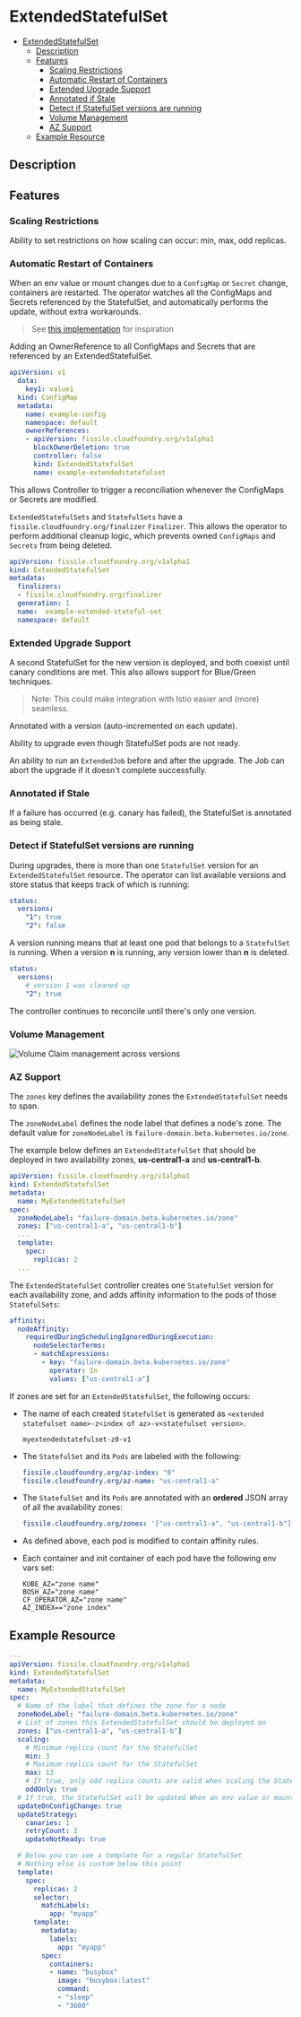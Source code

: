 # ExtendedStatefulSet

- [ExtendedStatefulSet](#extendedstatefulset)
  - [Description](#description)
  - [Features](#features)
    - [Scaling Restrictions](#scaling-restrictions)
    - [Automatic Restart of Containers](#automatic-restart-of-containers)
    - [Extended Upgrade Support](#extended-upgrade-support)
    - [Annotated if Stale](#annotated-if-stale)
    - [Detect if StatefulSet versions are running](#detect-if-statefulset-versions-are-running)
    - [Volume Management](#volume-management)
    - [AZ Support](#az-support)
  - [Example Resource](#example-resource)

## Description

## Features

### Scaling Restrictions

Ability to set restrictions on how scaling can occur: min, max, odd replicas.

### Automatic Restart of Containers

When an env value or mount changes due to a `ConfigMap` or `Secret` change, containers are restarted.
The operator watches all the ConfigMaps and Secrets referenced by the StatefulSet, and automatically performs the update, without extra workarounds.

> See [this implementation](https://thenewstack.io/solving-kubernetes-configuration-woes-with-a-custom-controller/) for inspiration

Adding an OwnerReference to all ConfigMaps and Secrets that are referenced by an ExtendedStatefulSet. 

```yaml
apiVersion: v1
  data:
    key1: value1
  kind: ConfigMap
  metadata:
    name: example-config
    namespace: default
    ownerReferences:
    - apiVersion: fissile.cloudfoundry.org/v1alpha1
      blockOwnerDeletion: true
      controller: false
      kind: ExtendedStatefulSet
      name: example-extendedstatefulset
```

This allows Controller to trigger a reconciliation whenever the ConfigMaps or Secrets are modified.

`ExtendedStatefulSets` and `StatefulSets` have a `fissile.cloudfoundry.org/finalizer` `Finalizer`. This allows the operator to perform additional cleanup logic, which prevents owned `ConfigMaps` and `Secrets` from being deleted.

```yaml
apiVersion: fissile.cloudfoundry.org/v1alpha1
kind: ExtendedStatefulSet
metadata:
  finalizers:
  - fissile.cloudfoundry.org/finalizer
  generation: 1
  name:  example-extended-stateful-set
  namespace: default
```

### Extended Upgrade Support

A second StatefulSet for the new version is deployed, and both coexist until canary conditions are met. This also allows support for Blue/Green techniques.

> Note: This could make integration with Istio easier and (more) seamless.

Annotated with a version (auto-incremented on each update).

Ability to upgrade even though StatefulSet pods are not ready.

An ability to run an `ExtendedJob` before and after the upgrade. The Job can abort the upgrade if it doesn't complete successfully.

### Annotated if Stale

If a failure has occurred (e.g. canary has failed), the StatefulSet is annotated as being stale.

### Detect if StatefulSet versions are running

During upgrades, there is more than one `StatefulSet` version for an `ExtendedStatefulSet` resource. The operator can list available versions and store status that keeps track of which is running:

```yaml
status:
  versions:
    "1": true
    "2": false

```

A version running means that at least one pod that belongs to a `StatefulSet` is running. When a version **n** is running, any version lower than **n** is deleted.

```yaml
status:
  versions:
    # version 1 was cleaned up
    "2": true
```

The controller continues to reconcile until there's only one version.

### Volume Management

![Volume Claim management across versions](https://docs.google.com/drawings/d/e/2PACX-1vSvQkXe3zZhJYbkVX01mxS4PKa1iQmWyIgdZh1VKtTS1XW1lC14d1_FHLWn2oA7GVgzJCcEorNVXkK_/pub?w=1185&h=1203)

### AZ Support

The `zones` key defines the availability zones the `ExtendedStatefulSet` needs to span.

The `zoneNodeLabel` defines the node label that defines a node's zone.
The default value for `zoneNodeLabel` is `failure-domain.beta.kubernetes.io/zone`.

The example below defines an `ExtendedStatefulSet` that should be deployed in two availability zones, **us-central1-a** and **us-central1-b**.

```yaml
apiVersion: fissile.cloudfoundry.org/v1alpha1
kind: ExtendedStatefulSet
metadata:
  name: MyExtendedStatefulSet
spec:
  zoneNodeLabel: "failure-domain.beta.kubernetes.io/zone"
  zones: ["us-central1-a", "us-central1-b"]
  ...
  template:
    spec:
      replicas: 2
  ...
```

The `ExtendedStatefulSet` controller creates one `StatefulSet` version for each availability zone, and adds affinity information to the pods of those `StatefulSets`:

```yaml
affinity:
  nodeAffinity:
    requiredDuringSchedulingIgnoredDuringExecution:
      nodeSelectorTerms:
      - matchExpressions:
        - key: "failure-domain.beta.kubernetes.io/zone"
          operator: In
          values: ["us-central1-a"]
```

If zones are set for an `ExtendedStatefulSet`, the following occurs:

- The name of each created `StatefulSet` is generated as `<extended statefulset name>-z<index of az>-v<statefulset version>`.

  ```text
  myextendedstatefulset-z0-v1
  ```

- The `StatefulSet` and its `Pods` are labeled with the following:

  ```yaml
  fissile.cloudfoundry.org/az-index: "0"
  fissile.cloudfoundry.org/az-name: "us-central1-a"
  ```

- The `StatefulSet` and its `Pods` are annotated with an **ordered** JSON array of all the availability zones:

  ```yaml
  fissile.cloudfoundry.org/zones: '["us-central1-a", "us-central1-b"]'
  ```

- As defined above, each pod is modified to contain affinity rules.
- Each container and init container of each pod have the following env vars set:

  ```shell
  KUBE_AZ="zone name"
  BOSH_AZ="zone name"
  CF_OPERATOR_AZ="zone name"
  AZ_INDEX=="zone index"
  ```

## Example Resource

```yaml
---
apiVersion: fissile.cloudfoundry.org/v1alpha1
kind: ExtendedStatefulSet
metadata:
  name: MyExtendedStatefulSet
spec:
  # Name of the label that defines the zone for a node
  zoneNodeLabel: "failure-domain.beta.kubernetes.io/zone"
  # List of zones this ExtendedStatefulSet should be deployed on
  zones: ["us-central1-a", "us-central1-b"]
  scaling:
    # Minimum replica count for the StatefulSet
    min: 3
    # Maximum replica count for the StatefulSet
    max: 13
    # If true, only odd replica counts are valid when scaling the StatefulSet
    oddOnly: true
  # If true, the StatefulSet will be updated When an env value or mount changes
  updateOnConfigChange: true
  updateStrategy:
    canaries: 1
    retryCount: 2
    updateNotReady: true

  # Below you can see a template for a regular StatefulSet
  # Nothing else is custom below this point
  template:
    spec:
      replicas: 2
      selector:
        matchLabels:
          app: "myapp"
      template:
        metadata:
          labels:
            app: "myapp"
        spec:
          containers:
          - name: "busybox"
            image: "busybox:latest"
            command:
            - "sleep"
            - "3600"

```
